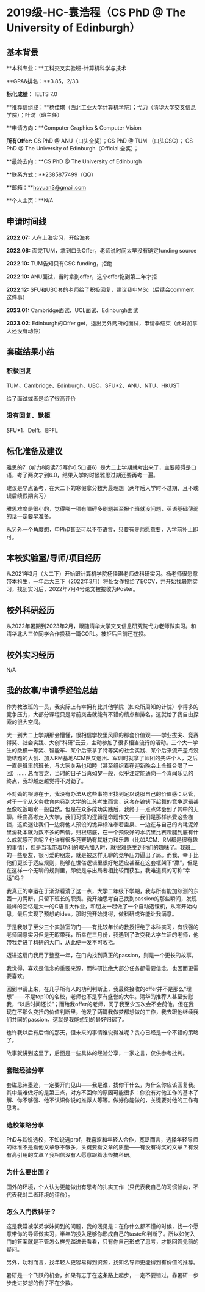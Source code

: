 # 2019级-HC-袁浩程（CS PhD @ The University of Edinburgh）

## 基本背景

**本科专业：**工科交叉实验班-计算机科学与技术

**GPA&排名：**3.85，2/33

**标化成绩：** IELTS 7.0

**推荐信组成：**杨佳琪（西北工业大学计算机学院）；弋力（清华大学交叉信息学院）；叶昉（班主任）

**申请方向：**Computer Graphics & Computer Vision

**所有Offer:** CS PhD @ ANU（口头全奖）；CS PhD @ TUM （口头CSC）； CS PhD @ The University of Edinburgh（Official 全奖）；

**最终去向：**CS PhD @ The University of Edinburgh

**联系方式：**2385877499（QQ）

**邮箱：**hcyuan3@gmail.com

**个人主页：**N/A

## 申请时间线

**2022.07:** 人在上海实习，开始海套

**2022.08:**  面完TUM，拿到口头Offer，老师说时间太早没有确定funding source

**2022.10:** TUM告知只有CSC funding，拒绝

**2022.10:** ANU面试，当时拿到offer，这个offer拖到第二年才拒

**2022.12:** SFU和UBC套的老师给了积极回复，建议我申MSc（后续会comment这件事）

**2023.01:** Cambridge面试、UCL面试、Edinburgh面试

**2023.02:** Edinburgh的Offer get，退出另外两所的面试，申请季结束（此时加拿大还没有动静）

## 套磁结果小结

### 积极回复

TUM、Cambridge、Edinburgh、UBC、SFU*2、ANU、NTU、HKUST

给了面试或者是给了很高评价

### 没有回复、默拒

SFU*1，Delft，EPFL

## 标化准备及建议

雅思的7（听力8阅读7.5写作6.5口语6）是大二上学期就考出来了，主要障碍是口语，考了两次才到6.0，结果入学的时候雅思过期还要再考一遍。

建议是早点备考，在大二下的寒假拿分数为最理想（两年后入学时不过期，且不耽误后续假期实习）

雅思难度是很小的，觉得哪一项有障碍多刷题甚至报个班就没问题，英语基础薄弱的话一定要早准备。

从另外一个角度想，申PhD甚至可以不带语言，只要有导师愿意要，入学前补上即可。

## 本校实验室/导师/项目经历

从2021年3月（大二下）开始跟计算机学院杨佳琪老师做科研实习。杨老师很愿意带本科生，一年后大三下（2022年3月）将处女作投给了ECCV，并开始找暑期实习，找到实习后，2022年7月4号论文被接收为Poster。

## 校外科研经历

从2022年暑期到2023年2月，跟随清华大学交叉信息研究院弋力老师做实习。和清华北大三位同学合作投稿一篇CORL。被拒后目前还在投。

## 校外实习经历

N/A

## 我的故事/申请季经验总结

作为教改班的一员，我实际上有幸拥有比其他学院（如众所周知的计院）小得多的竞争压力，大部分课程只是考前突击就能有不错的绩点和排名。这就给了我自由探索的很大空间。

大一到大二上学期那会懵懂，很相信学校里风靡的那套价值观——学业拔尖、竞赛得奖、社会实践、大创“科研”云云，主动参加了很多相当流行的活动。三个大一学生的数模一等奖、智能车、某个后来拿了特等奖的社会实践、某个后来流产差点没能结题的大创、加入RM基地ACM队又退出、军训时就拿了师团的先进个人，之后一直是班里的班长，与大家关系也和睦（甚至组织着在迎新晚会上全班合唱了一回）…… 总而言之，当时的日子当真如梦一般，似乎注定能通向一个喜闻乐见的终点，我却越走越觉得不对劲了。

不对劲的根源在于，我没有办法从这些事物里找到足以说服自己的价值感：尽管，对于一个从义务教育内卷到大学的江苏考生而言，这套在镣铐下起舞的竞争逻辑甚至像吃饭喝水一般自然，但是在众多成功实践后，我终于一点点体会到了其中的无聊。经由高考走入大学，我们习惯的逻辑是命题作文——我们是那样热爱这些枷锁，这痴迷让我们一边将他人预设的诡异标准奉若圭臬、一边在与自己的内耗泥淖里消耗本就为数不多的热情。归根结底，在一个预设好的水坑里比赛蹬腿到底有什么成就感可言呢？也许有很多竞赛确有其魅力和乐趣（比如ACM、RM都是很有趣的事情），但是当我带着功利的眼光加入时，就很难感受到他们的趣味了。我班上的一些朋友，很可爱的朋友，就是被这样无聊的竞争压力逼出了局。而我，幸于比他们更长于适应规则，能够在世俗逻辑里很好地适应甚至在这套框架下“赢”，但是在这样一个无聊的规则里，即使是与出局者相比较而获胜，我难道真的可称“幸运”吗？

我真正的幸运在于渐渐看清了这一点，大学二年级下学期，我与所有能加综测的东西一刀两断，只留下班长的职责。我开始思考自己找到passion的那些瞬间，发现最棒的回忆是大一的C语言大作业，和朋友一起做了一个自动选课机，从零开始构思，最后实现了预想的idea。那时我开始觉得，做科研或许能让我满意。

于是我敲了至少三个实验室的门——有比较年长的教授拒绝了本科实习，有很强的老师同意实习但是无暇带我，所幸在三月份，我遇到了改变我大学生活的老师，他带我走进了科研的大门，从此便一发不可收拾。

迈进这扇门我用了整整一年，在门内找到真正的passion，则是一个更长的故事。

我觉得，喜欢是信念的重要来源，而科研比绝大部分任务都需要信念，也因而更需要喜欢。

回到申请上来，在几乎所有人的功利判断上，我最终接收的offer并不是那么“理想”——不是top10的名校，老师也不是享有盛誉的大牛。清华的推荐人甚至安慰我，“以后时间还长”；而给我offer的老师，问了我至少五次会不会鸽他。但在我现在不那么变扭的价值判断里，他发了两篇我做梦都想做的工作，我去跟他继续我们共同的passion，这就是我能想到的最好归宿了。

也许我以后有后悔的那天，但未来的事情谁说得准呢？贪心已经是一个不错的策略了。

故事就讲到这里了，后面是一些具体的经验分享，一家之言，仅供参考批判。

### 套磁经验分享

套磁忌讳墨迹，一定要开门见山——我是谁，找你干什么，为什么你应该回复我。其中最难做好的是第三点，对方不回你的原因可能很多：你没有对他工作的基本了解、你不够强、他不认识你说的推荐人等等。做好你能做的，关键要对他的工作有思考。

### 选校策略分享

PhD与其说选校，不如说选prof，我喜欢和年轻人合作，宽泛而言，选择年轻导师的标准不是看他文章够不够多，关键要看文章的质量——有没有得奖的文章？有没有高引用的文章？我相信没有人愿意跟着水怪搞科研。

### 为什么要出国？

国外的环境，个人认为更能做出有思考的扎实工作（只代表我自己的习惯倾向，不代表我对二者环境的评价）。

### 怎么入门做科研？

这是我常被学弟学妹问到的问题，我的浅见是：在你什么都不懂的时候，找一个愿意带你的导师做实习，半年的投入足够你形成自己的taste和判断了。所以如何入门的答案就是不管怎么样先踏进去看看，只有你自己形成了思考，才能回答先前的疑问。

另外，功利而言，找年轻人更容易得到资源，找知名导师更能得到有价值的推荐。

暑研是一个飞跃的机会，如果有志于在这条路上起步，一定不要错过。靠暑研一步步走进梦想的例子不在少数。



